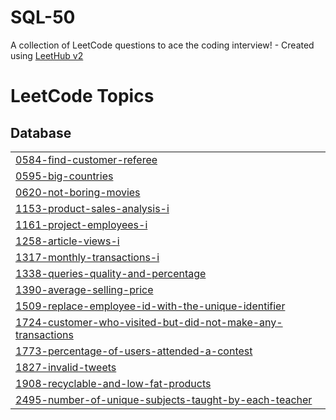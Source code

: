 # SQL-50
A collection of LeetCode questions to ace the coding interview! - Created using [LeetHub v2](https://github.com/arunbhardwaj/LeetHub-2.0)

<!---LeetCode Topics Start-->
# LeetCode Topics
## Database
|  |
| ------- |
| [0584-find-customer-referee](https://github.com/ShroukOuda/SQL-50/tree/master/0584-find-customer-referee) |
| [0595-big-countries](https://github.com/ShroukOuda/SQL-50/tree/master/0595-big-countries) |
| [0620-not-boring-movies](https://github.com/ShroukOuda/SQL-50/tree/master/0620-not-boring-movies) |
| [1153-product-sales-analysis-i](https://github.com/ShroukOuda/SQL-50/tree/master/1153-product-sales-analysis-i) |
| [1161-project-employees-i](https://github.com/ShroukOuda/SQL-50/tree/master/1161-project-employees-i) |
| [1258-article-views-i](https://github.com/ShroukOuda/SQL-50/tree/master/1258-article-views-i) |
| [1317-monthly-transactions-i](https://github.com/ShroukOuda/SQL-50/tree/master/1317-monthly-transactions-i) |
| [1338-queries-quality-and-percentage](https://github.com/ShroukOuda/SQL-50/tree/master/1338-queries-quality-and-percentage) |
| [1390-average-selling-price](https://github.com/ShroukOuda/SQL-50/tree/master/1390-average-selling-price) |
| [1509-replace-employee-id-with-the-unique-identifier](https://github.com/ShroukOuda/SQL-50/tree/master/1509-replace-employee-id-with-the-unique-identifier) |
| [1724-customer-who-visited-but-did-not-make-any-transactions](https://github.com/ShroukOuda/SQL-50/tree/master/1724-customer-who-visited-but-did-not-make-any-transactions) |
| [1773-percentage-of-users-attended-a-contest](https://github.com/ShroukOuda/SQL-50/tree/master/1773-percentage-of-users-attended-a-contest) |
| [1827-invalid-tweets](https://github.com/ShroukOuda/SQL-50/tree/master/1827-invalid-tweets) |
| [1908-recyclable-and-low-fat-products](https://github.com/ShroukOuda/SQL-50/tree/master/1908-recyclable-and-low-fat-products) |
| [2495-number-of-unique-subjects-taught-by-each-teacher](https://github.com/ShroukOuda/SQL-50/tree/master/2495-number-of-unique-subjects-taught-by-each-teacher) |
<!---LeetCode Topics End-->
